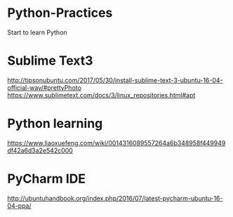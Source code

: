 # Python-Practices
Start to learn Python

# Sublime Text3
http://tipsonubuntu.com/2017/05/30/install-sublime-text-3-ubuntu-16-04-official-way/#prettyPhoto
https://www.sublimetext.com/docs/3/linux_repositories.html#apt

# Python learning
https://www.liaoxuefeng.com/wiki/0014316089557264a6b348958f449949df42a6d3a2e542c000

# PyCharm IDE
http://ubuntuhandbook.org/index.php/2016/07/latest-pycharm-ubuntu-16-04-ppa/
